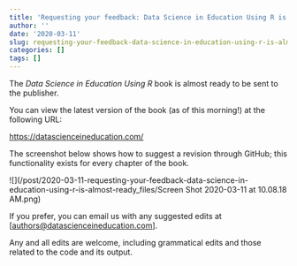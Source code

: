 ```yaml
---
title: 'Requesting your feedback: Data Science in Education Using R is almost ready!'
author: ''
date: '2020-03-11'
slug: requesting-your-feedback-data-science-in-education-using-r-is-almost-ready
categories: []
tags: []
---
```


The *Data Science in Education Using R* book is almost ready to be sent to the publisher.

You can view the latest version of the book (as of this morning!) at the following URL:

https://datascienceineducation.com/

The screenshot below shows how to suggest a revision through GitHub; this functionality exists for every chapter of the book.

![](/post/2020-03-11-requesting-your-feedback-data-science-in-education-using-r-is-almost-ready_files/Screen Shot 2020-03-11 at 10.08.18 AM.png)

If you prefer, you can email us with any suggested edits at [authors@datascienceineducation.com].

Any and all edits are welcome, including grammatical edits and those related to the code and its output.